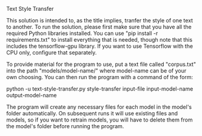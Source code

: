 Text Style Transfer

This solution is intended to, as the title implies, tranfer the style of one text to another.
To run the solution, please first make sure that you have all the required Python libraries installed.
You can use "pip install -r requirements.txt" to install everything that is needed, though note that this includes the tensorflow-gpu library.
If you want to use Tensorflow with the CPU only, configure that separately.

To provide material for the program to use, put a text file called "corpus.txt" into the path "models/model-name/" where model-name can be of your own choosing.
You can then run the program with a command of the form:

python -u text-style-transfer.py style-transfer input-file input-model-name output-model-name

The program will create any necessary files for each model in the model's folder automatically.
On subsequent runs it will use existing files and models, so if you want to retrain models, you will have to delete them from the model's folder before running the program.